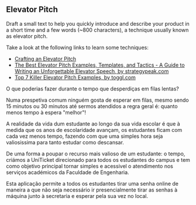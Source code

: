 ## Elevator Pitch
Draft a small text to help you quickly introduce and describe your product in a short time and a few words (~800 characters), a technique usually known as elevator pitch.

Take a look at the following links to learn some techniques:
* [Crafting an Elevator Pitch](https://www.mindtools.com/pages/article/elevator-pitch.htm)
* [The Best Elevator Pitch Examples, Templates, and Tactics - A Guide to Writing an Unforgettable Elevator Speech, by strategypeak.com](https://strategypeak.com/elevator-pitch-examples/)
* [Top 7 Killer Elevator Pitch Examples, by toggl.com](https://blog.toggl.com/elevator-pitch-examples/)

O que poderias fazer durante o tempo que desperdiças em filas lentas?

Numa prespetiva comum ninguém gosta de esperar em filas, mesmo sendo 15 minutos ou 30 minutos até sermos atendidos a regra geral é: quanto menos tempo à espera "melhor"!

A realidade da vida dum estudante ao longo da sua vida escolar é que à medida que os anos de escolaridade avançam, os estudantes ficam com cada vez menos tempo, fazendo com que uma simples hora seja valiosissima para tanto estudar como descansar.

De uma forma a poupar o recurso mais valioso de um estudante: o tempo, criámos a UniTicket direcionado para todos os estudantes do campus e tem como objetivo principal tornar simples e acessivel o atendimento nos serviços académicos da Faculdade de Engenharia.

Esta aplicação permite a todos os estudantes tirar uma senha online de maneira a que não seja necessário ir presencialmente tirar as senhas à máquina junto à secretaria e esperar pela sua vez no local.